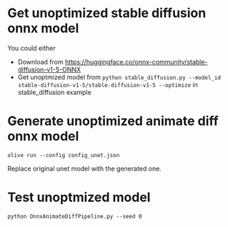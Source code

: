 # Get unoptimized stable diffusion onnx model

You could either
- Download from https://huggingface.co/onnx-community/stable-diffusion-v1-5-ONNX
- Get unoptmized model from `python stable_diffusion.py --model_id stable-diffusion-v1-5/stable-diffusion-v1-5 --optimize` in stable_diffusion example

# Generate unoptimized animate diff onnx model

`olive run --config config_unet.json`

Replace original unet model with the generated one.

# Test unoptmized model

`python OnnxAnimateDiffPipeline.py --seed 0`
